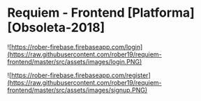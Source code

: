 

# Requiem - Frontend [Platforma] [Obsoleta-2018]

![https://rober-firebase.firebaseapp.com/login](https://raw.githubusercontent.com/rober19/requiem-frontend/master/src/assets/images/login.PNG)

![https://rober-firebase.firebaseapp.com/register](https://raw.githubusercontent.com/rober19/requiem-frontend/master/src/assets/images/signup.PNG)

